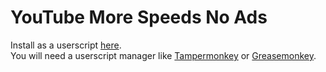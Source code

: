 # YouTube More Speeds No Ads

Install as a userscript [here](https://greasyfork.org/ru/scripts/538599-youtube-more-speeds-no-ads).\
You will need a userscript manager like [Tampermonkey](https://chrome.google.com/webstore/detail/tampermonkey/dhdgffkkebhmkfjojejmpbldmpobfkfo) or [Greasemonkey](https://addons.mozilla.org/nl/firefox/addon/greasemonkey/).
